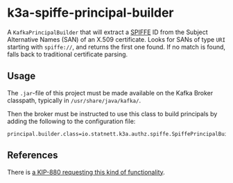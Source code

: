 # k3a-spiffe-principal-builder

A `KafkaPrincipalBuilder` that will extract a [SPIFFE](https://spiffe.io/) ID
from the Subject Alternative Names (SAN) of an X.509 certificate. Looks for
SANs of type `URI` starting with `spiffe://`, and returns the first one found.
If no match is found, falls back to traditional certificate parsing.

## Usage

The `.jar`-file of this project must be made available on the Kafka
Broker classpath, typically in `/usr/share/java/kafka/`.

Then the broker must be instructed to use this class to build principals by
adding the following to the configuration file:

```properties
principal.builder.class=io.statnett.k3a.authz.spiffe.SpiffePrincipalBuilder
```

## References

There is [a KIP-880 requesting this kind of
functionality](https://cwiki.apache.org/confluence/display/KAFKA/KIP-880%3A+X509+SAN+based+SPIFFE+URI+ACL+within+mTLS+Client+Certificates).
